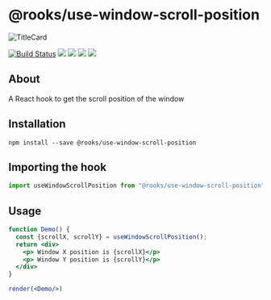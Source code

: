 # @rooks/use-window-scroll-position

![TitleCard](https://raw.githubusercontent.com/imbhargav5/rooks/HEAD/packages/window-scroll-position/title-card.svg)

[![Build Status](https://travis-ci.org/imbhargav5/rooks.svg?branch=master)](https://travis-ci.org/imbhargav5/rooks) ![](https://img.shields.io/npm/v/@rooks/use-window-scroll-position/latest.svg) ![](https://img.shields.io/npm/l/@rooks/use-window-scroll-position.svg) ![](https://img.shields.io/bundlephobia/min/@rooks/use-window-scroll-position.svg) ![](https://img.shields.io/david/imbhargav5/rooks.svg?path=packages%2Fwindow-scroll-position)



## About
A React hook to get the scroll position of the window


[//]: # (Main)

## Installation

```
npm install --save @rooks/use-window-scroll-position
```

## Importing the hook

```javascript
import useWindowScrollPosition from "@rooks/use-window-scroll-position"
```

## Usage

```jsx
function Demo() {
  const {scrollX, scrollY} = useWindowScrollPosition();  
  return <div>
    <p> Window X position is {scrollX}</p>
    <p> Window Y position is {scrollY}</p>
  </div>
}

render(<Demo/>)
```
